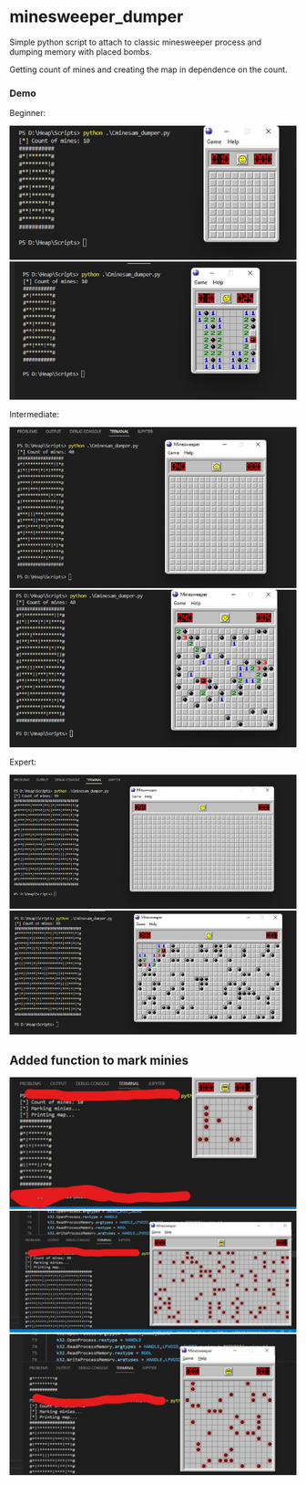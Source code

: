 # minesweeper_dumper
Simple python script to attach to classic minesweeper process and dumping memory with placed bombs.

Getting count of mines and creating the map in dependence on the count.

### Demo

Beginner:

![](screens/1.jpg)
![](screens/2.jpg)

Intermediate:

![](screens/5.jpg)
![](screens/6.jpg)

Expert:

![](screens/3.jpg)
![](screens/4.jpg)

## Added function to mark minies

![](screens/7.jpg)
![](screens/8.jpg)
![](screens/9.jpg)